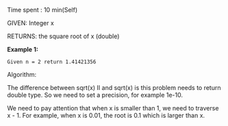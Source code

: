 Time spent :  10 min(Self)

GIVEN: Integer x

RETURNS: the square root of x (double)

**Example 1:**

```
Given n = 2 return 1.41421356
```

Algorithm:

The difference between sqrt(x) II  and sqrt(x) is this problem needs to return double type. So we need to set a precision, for example 1e-10. 

We need to pay attention that when x is smaller than 1, we need to traverse x - 1. For example, when x is 0.01, the root is 0.1 which is larger than x.